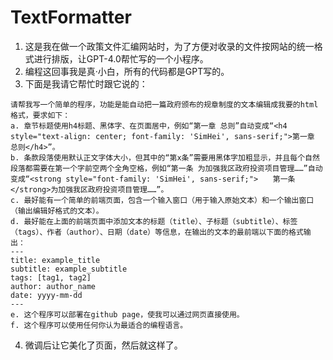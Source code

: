# TextFormatter

1. 这是我在做一个政策文件汇编网站时，为了方便对收录的文件按网站的统一格式进行排版，让GPT-4.0帮忙写的一个小程序。
2. 编程这回事我是真·小白，所有的代码都是GPT写的。
3. 下面是我请它帮忙时跟它说的：
```
请帮我写一个简单的程序，功能是能自动把一篇政府颁布的规章制度的文本编辑成我要的html格式，要求如下：
a. 章节标题使用h4标题、黑体字、在页面居中，例如“第一章 总则”自动变成“<h4 style="text-align: center; font-family: 'SimHei', sans-serif;">第一章 总则</h4>”。
b. 条款段落使用默认正文字体大小，但其中的“第x条”需要用黑体字加粗显示，并且每个自然段落都需要在第一个字前空两个全角空格，例如“第一条 为加强我区政府投资项目管理……”自动变成“<strong style="font-family: 'SimHei', sans-serif;">　　第一条　</strong>为加强我区政府投资项目管理……”。
c. 最好能有一个简单的前端页面，包含一个输入窗口（用于输入原始文本）和一个输出窗口（输出编辑好格式的文本）。
d. 最好能在上面的前端页面中添加文本的标题（title）、子标题（subtitle）、标签（tags）、作者（author）、日期（date）等信息，在输出的文本的最前端以下面的格式输出：
---
title: example_title
subtitle: example_subtitle
tags: [tag1, tag2]
author: author_name
date: yyyy-mm-dd
---
e. 这个程序可以部署在github page，使我可以通过网页直接使用。
f. 这个程序可以使用任何你认为最适合的编程语言。
```
4. 微调后让它美化了页面，然后就这样了。

